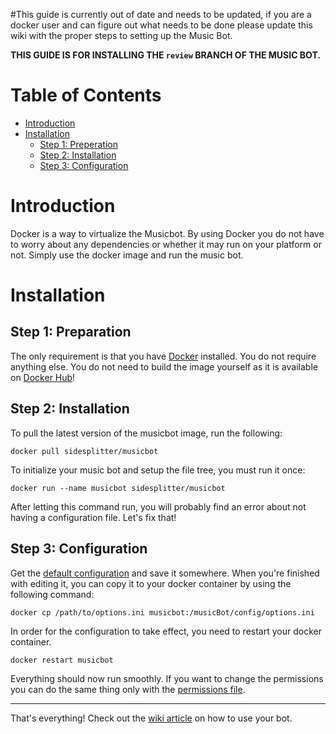 #This guide is currently out of date and needs to be updated, if you are a docker user and can figure out what needs to be done please update this wiki with the proper steps to setting up the Music Bot.

**THIS GUIDE IS FOR INSTALLING THE `review` BRANCH OF THE MUSIC BOT.**

# Table of Contents

- [Introduction](#introduction)
- [Installation](#installation)
  - [Step 1: Preperation](#step-1-preparation)
  - [Step 2: Installation](#step-2-installation)
  - [Step 3: Configuration](#step-3-configuration)

# Introduction

Docker is a way to virtualize the Musicbot. By using Docker you do not have to worry about any dependencies or whether it may run on your platform or not. Simply use the docker image and run the music bot.

# Installation

## Step 1: Preparation

The only requirement is that you have [Docker](https://docs.docker.com/mac/) installed. You do not require anything else. You do not need to build the image yourself as it is available on [Docker Hub](https://hub.docker.com/r/sidesplitter/musicbot/)!

## Step 2: Installation

To pull the latest version of the musicbot image, run the following:

    docker pull sidesplitter/musicbot

To initialize your music bot and setup the file tree, you must run it once:

    docker run --name musicbot sidesplitter/musicbot

After letting this command run, you will probably find an error about not having a configuration file. Let's fix that!

## Step 3: Configuration

Get the [default configuration](https://raw.githubusercontent.com/SexualRhinoceros/MusicBot/review/config/example_options.ini) and save it somewhere. When you're finished with editing it, you can copy it to your docker container by using the following command:

    docker cp /path/to/options.ini musicbot:/musicBot/config/options.ini

In order for the configuration to take effect, you need to restart your docker container.

    docker restart musicbot

Everything should now run smoothly. If you want to change the permissions you can do the same thing only with the [permissions file](https://raw.githubusercontent.com/SexualRhinoceros/MusicBot/review/config/example_permissions.ini).

***

That's everything! Check out the [wiki article](https://github.com/SexualRhinoceros/MusicBot/wiki/Commands-list "Commands list") on how to use your bot.